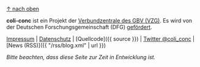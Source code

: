 [↑ nach oben](#top)

**coli-conc** ist ein Projekt der [Verbundzentrale des GBV (VZG)](https://www.gbv.de/). Es wird von der Deutschen Forschungsgemeinschaft (DFG) [gefördert](http://gepris.dfg.de/gepris/projekt/276843344).

[Impressum](https://www.gbv.de/impressum)
| [Datenschutz](https://www.gbv.de/datenschutz)
| [Quellcode]({{ source }})
| [Twitter @coli_conc](https://twitter.com/coli_conc)
| [News (RSS)]({{ "/rss/blog.xml" | url }})

*Bitte beachten, dass diese Seite zur Zeit in Entwicklung ist.*
